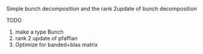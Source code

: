 Simple bunch decomposition and the rank 2update of bunch decomposition

TODO
1. make a type Bunch
2. rank 2 update of pfaffian
3. Optimize for banded+blas matrix
